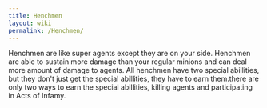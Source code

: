 ```yaml
---
title: Henchmen
layout: wiki
permalink: /Henchmen/
---
```


Henchmen are like super agents except they are on your side. Henchmen
are able to sustain more damage than your regular minions and can deal
more amount of damage to agents. All henchmen have two special
abillities, but they don't just get the special abillities, they have to
earn them.there are only two ways to earn the special abillities,
killing agents and participating in Acts of Infamy.